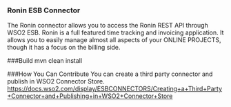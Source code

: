 ### Ronin ESB Connector
The Ronin connector allows you to access the Ronin REST API through WSO2 ESB. Ronin is a full featured time tracking and invoicing application. It allows you to easily manage almost all aspects of your ONLINE PROJECTS, though it has a focus on the billing side.

###Build
mvn clean install

###How You Can Contribute
You can create a third party connector and publish in WSO2 Connector Store.
https://docs.wso2.com/display/ESBCONNECTORS/Creating+a+Third+Party+Connector+and+Publishing+in+WSO2+Connector+Store
